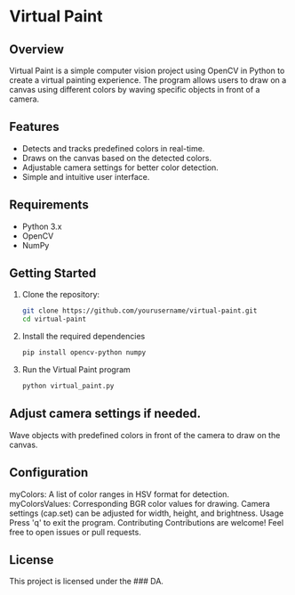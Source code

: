 # Virtual Paint

## Overview

  Virtual Paint is a simple computer vision project using OpenCV in Python to create a virtual painting experience. The program allows users to draw on a canvas using different colors by 
  waving specific objects in front of a camera.

## Features

- Detects and tracks predefined colors in real-time.
- Draws on the canvas based on the detected colors.
- Adjustable camera settings for better color detection.
- Simple and intuitive user interface.

## Requirements

- Python 3.x
- OpenCV
- NumPy

## Getting Started

1. Clone the repository:

   ```bash
   git clone https://github.com/yourusername/virtual-paint.git
   cd virtual-paint

2. Install the required dependencies

   ```bash
   pip install opencv-python numpy

3. Run the Virtual Paint program
   ```bash
   python virtual_paint.py

## Adjust camera settings if needed.

Wave objects with predefined colors in front of the camera to draw on the canvas.

## Configuration
myColors: A list of color ranges in HSV format for detection.
myColorsValues: Corresponding BGR color values for drawing.
Camera settings (cap.set) can be adjusted for width, height, and brightness.
Usage
Press 'q' to exit the program.
Contributing
Contributions are welcome! Feel free to open issues or pull requests.

## License
This project is licensed under the ### DA.

